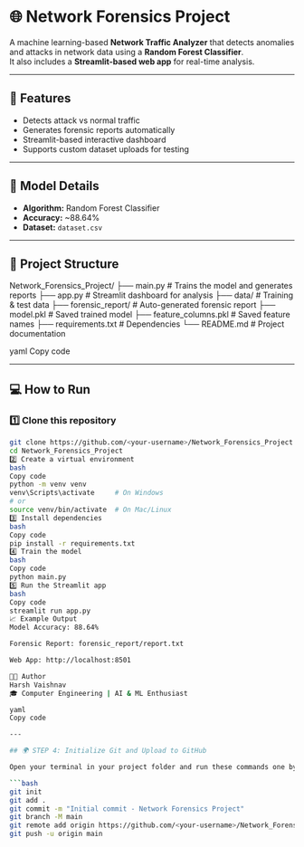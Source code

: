 # 🌐 Network Forensics Project

A machine learning-based **Network Traffic Analyzer** that detects anomalies and attacks in network data using a **Random Forest Classifier**.  
It also includes a **Streamlit-based web app** for real-time analysis.

---

## 🚀 Features
- Detects attack vs normal traffic
- Generates forensic reports automatically
- Streamlit-based interactive dashboard
- Supports custom dataset uploads for testing

---

## 🧠 Model Details
- **Algorithm:** Random Forest Classifier  
- **Accuracy:** ~88.64%  
- **Dataset:** `dataset.csv`

---

## 🧩 Project Structure
Network_Forensics_Project/
├── main.py # Trains the model and generates reports
├── app.py # Streamlit dashboard for analysis
├── data/ # Training & test data
├── forensic_report/ # Auto-generated forensic report
├── model.pkl # Saved trained model
├── feature_columns.pkl # Saved feature names
├── requirements.txt # Dependencies
└── README.md # Project documentation

yaml
Copy code

---

## 💻 How to Run

### 1️⃣ Clone this repository
```bash
git clone https://github.com/<your-username>/Network_Forensics_Project.git
cd Network_Forensics_Project
2️⃣ Create a virtual environment
bash
Copy code
python -m venv venv
venv\Scripts\activate     # On Windows
# or
source venv/bin/activate  # On Mac/Linux
3️⃣ Install dependencies
bash
Copy code
pip install -r requirements.txt
4️⃣ Train the model
bash
Copy code
python main.py
5️⃣ Run the Streamlit app
bash
Copy code
streamlit run app.py
📈 Example Output
Model Accuracy: 88.64%

Forensic Report: forensic_report/report.txt

Web App: http://localhost:8501

🧑‍💻 Author
Harsh Vaishnav
🎓 Computer Engineering | AI & ML Enthusiast

yaml
Copy code

---

## 🌍 STEP 4: Initialize Git and Upload to GitHub

Open your terminal in your project folder and run these commands one by one:

```bash
git init
git add .
git commit -m "Initial commit - Network Forensics Project"
git branch -M main
git remote add origin https://github.com/<your-username>/Network_Forensics_Project.git
git push -u origin main